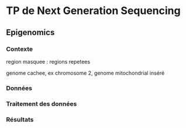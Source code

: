 # TP de Next Generation Sequencing
## Epigenomics
### Contexte

region masquee : regions repetees

genome cachee, ex chromosome 2, genome mitochondrial inséré
### Données 


### Traitement des données

### Résultats